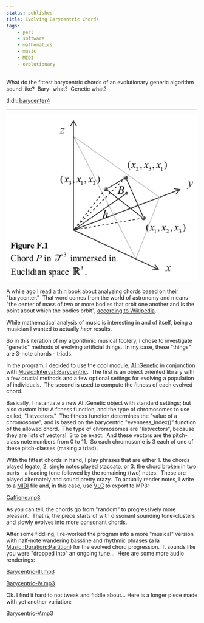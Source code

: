 ```yaml
---
status: published
title: Evolving Barycentric Chords
tags:
    - perl
    - software
    - mathematics
    - music
    - MIDI
    - evolutionary
---
```


What do the fittest barycentric chords of an evolutionary generic algorithm sound like?  Bary- what?  Genetic what?

tl;dr: [barycenter4](https://github.com/ology/Music/blob/master/barycenter4)

---

![](chord-in-space.png)

A while ago I read a [thin book](http://www.amazon.com/Geometry-Musical-Chords-Interval-Representation/dp/145022797X) about analyzing chords based on their "barycenter."  That word comes from the world of astronomy and means "the center of mass of two or more bodies that orbit one another and is the point about which the bodies orbit", [according to Wikipedia](https://en.wikipedia.org/wiki/Barycenter).

While mathematical analysis of music is interesting in and of itself, being a musician I wanted to actually *hear* results.

So in this iteration of my algorithmic musical foolery, I chose to investigate "genetic" methods of evolving artificial things.  In my case, these "things" are 3-note chords - triads.

In the program, I decided to use the cool module, [AI::Genetic](https://metacpan.org/release/AI-Genetic) in conjunction with [Music::Interval::Barycentric](https://metacpan.org/release/Music-Interval-Barycentric).  The first is an object oriented library with a few crucial methods and a few optional settings for evolving a population of individuals.  The second is used to compute the fitness of each evolved chord.

Basically, I instantiate a new AI::Genetic object with standard settings; but also custom bits: A fitness function, and the type of chromosomes to use called, "listvectors."  The fitness function determines the "value of a chromosome", and is based on the barycentric "evenness_index()" function of the allowed chord.  The type of chromosomes are "listvectors", because they are lists of vectors!  3 to be exact.  And these vectors are the pitch-class note numbers from 0 to 11.  So each chromosome is 3 each of one of these pitch-classes (making a triad).

With the fittest chords in hand, I play phrases that are either 1. the chords played legato, 2. single notes played staccato, or 3. the chord broken in two parts - a leading tone followed by the remaining (two) notes.  These are played alternately and sound pretty crazy.  To actually render notes, I write to a [MIDI](https://en.wikipedia.org/wiki/MIDI) file and, in this case, use [VLC](https://www.videolan.org/vlc/index.html) to export to MP3:

[Caffiene.mp3](Caffiene.mp3)

As you can tell, the chords go from "random" to progressively more pleasant.  That is, the piece starts of with dissonant sounding tone-clusters and slowly evolves into more consonant chords.

After some fiddling, I re-worked the program into a more "musical" version with half-note wandering bassline and rhythmic phrases (a la [Music::Duration::Partition](https://metacpan.org/pod/Music::Duration::Partition)) for the evolved chord progression.  It sounds like you were "dropped into" an ongoing tune...  Here are some more audio renderings:

[Barycentric-III.mp3](Barycentric-III.mp3)

[Barycentric-IV.mp3](Barycentric-IV.mp3)

Ok. I find it hard to not tweak and fiddle about... Here is a longer piece made with yet another variation:

[Barycentric-V.mp3](Barycentric-V.mp3)

